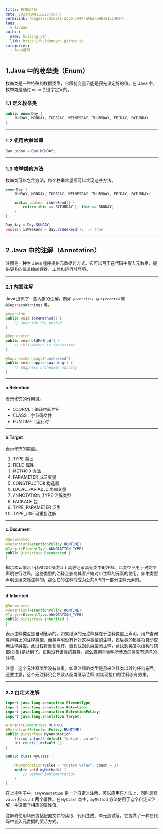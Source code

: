 ```yaml
---
title: 枚举&注解
date: 2021年9月11日22:50:43
permalink: /pages/77d160b1-2c6b-3444-a06a-69b451514087/
tags: 
  - JavaSe
author: 
  name: huidong.yin
  link: https://huidongyin.github.io
categories: 
  - Java基础
---
```


## 1.Java 中的枚举类（Enum）

枚举类是一种特殊的数据类型，它限制变量只能是预先设定好的值。在 Java 中，枚举类是通过 `enum` 关键字定义的。

### 1.1 定义枚举类

```java
public enum Day {
    SUNDAY, MONDAY, TUESDAY, WEDNESDAY, THURSDAY, FRIDAY, SATURDAY
}
```

---

### 1.2 使用枚举常量

```java
Day today = Day.MONDAY;
```

---

### 1.3 枚举类的方法

枚举类可以包含方法，每个枚举常量都可以实现这些方法。

```java
enum Day {
    SUNDAY, MONDAY, TUESDAY, WEDNESDAY, THURSDAY, FRIDAY, SATURDAY;

    public boolean isWeekend() {
        return this == SATURDAY || this == SUNDAY;
    }
}
```

```java
Day day = Day.SUNDAY;
boolean isWeekend = day.isWeekend();  // true
```

---

## 2.Java 中的注解（Annotation）

注解是一种为 Java 程序提供元数据的方式。它可以用于在代码中嵌入元数据，提供更多的信息给编译器、工具和运行时环境。

---

### 2.1 内置注解

Java 提供了一些内置的注解，例如 `@Override`、`@Deprecated` 和 `@SuppressWarnings` 等。

```java
@Override
public void someMethod() {
    // Override the method
}

@Deprecated
public void oldMethod() {
    // This method is deprecated
}

@SuppressWarnings("unchecked")
public void suppressWarning() {
    // Suppress unchecked warning
}
```

---

#### a.Retention

表示修饰的作用域。

- SOURCE：编译时起作用
- CLASS：字节码文件
- RUNTIME：运行时

---

#### b.Target

表示修饰的类型。

1. TYPE 类上
2. FIELD 属性
3. METHOD 方法
4. PARAMETER 成员变量
5. CONSTRUCTOR 构造器
6. LOCAL_VARIABLE 局部变量
7. ANNOTATION_TYPE 注解类型
8. PACKAGE 包
9. TYPE_PARAMETER 泛型
10. TYPE_USE 可重复注解

----

#### c.Document

```java
@Documented
@Retention(RetentionPolicy.RUNTIME)
@Target(ElementType.ANNOTATION_TYPE)
public @interface Documented {
}
```
指示默认情况下javadoc和类似工具将记录具有类型的注释。此类型应用于对类型声明进行注释，这些类型的注释会影响其客户端对带注释的元素的使用。如果类型声明是用文档注释的，那么它的注释将成为公共API的一部分注释元素的。

---

#### d.Inherited

```java
@Documented
@Retention(RetentionPolicy.RUNTIME)
@Target(ElementType.ANNOTATION_TYPE)
public @interface Inherited {
}
```

表示注释类型是自动继承的。如果继承的元注释存在于注释类型上声明，用户查询类声明上的注释类型，而类声明没有针对这种类型的注释，然后类的超类将自动查询注释类型。此过程将重复进行，直到找到此类型的注释，或找到类层次结构的顶部(对象)是达到了。如果没有该类的超类，那么查询将表明所涉及的类没有这样的注释。<p>注意，这个元注释类型没有效果，如果注释的类型是用来注释类以外的任何东西。还要注意，这个元注释只会导致从超类继承注释;对实现接口的注释没有效果。

---

### 2.2 自定义注解

```java
import java.lang.annotation.ElementType;
import java.lang.annotation.Retention;
import java.lang.annotation.RetentionPolicy;
import java.lang.annotation.Target;

@Target(ElementType.METHOD)
@Retention(RetentionPolicy.RUNTIME)
public @interface MyAnnotation {
    String value() default "default value";
    int count() default 1;
}
```

```java
public class MyClass {

    @MyAnnotation(value = "custom value", count = 2)
    public void myMethod() {
        // Method implementation
    }
}
```

在上述例子中，`@MyAnnotation` 是一个自定义注解，可以应用在方法上，同时具有 `value` 和 `count` 两个属性。在 `MyClass` 类中，`myMethod` 方法使用了这个自定义注解，并设置了相应的属性值。

注解的使用场景包括配置文件的读取、代码生成、单元测试等，它提供了一种在代码中嵌入元数据的灵活方式。

---


